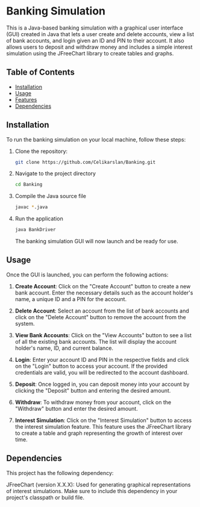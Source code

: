 # Banking Simulation

This is a Java-based banking simulation with a graphical user interface (GUI) created in Java that lets a user create and delete accounts, view a list of bank accounts, and login given an ID and PIN to their account. It also allows users to deposit and withdraw money and includes a simple interest simulation using the JFreeChart library to create tables and graphs.

## Table of Contents
- [Installation](#installation)
- [Usage](#usage)
- [Features](#features)
- [Dependencies](#dependencies)

## Installation

To run the banking simulation on your local machine, follow these steps:

1. Clone the repository:

   ```bash
   git clone https://github.com/Celikarslan/Banking.git
    ```
2. Navigate to the project directory
    
    ```bash
    cd Banking
    ```
3. Compile the Java source file

    ```bash
    javac *.java
    ```
4. Run the application
    ```bash
    java BankDriver
    ```

    The banking simulation GUI will now launch and be ready for use.

## Usage
Once the GUI is launched, you can perform the following actions:

1. **Create Account**: Click on the "Create Account" button to create a new bank account. Enter the necessary details such as the account holder's name, a unique ID and a PIN for the account.

2. **Delete Account**: Select an account from the list of bank accounts and click on the "Delete Account" button to remove the account from the system.

3. **View Bank Accounts**: Click on the "View Accounts" button to see a list of all the existing bank accounts. The list will display the account holder's name, ID, and current balance.

4. **Login**: Enter your account ID and PIN in the respective fields and click on the "Login" button to access your account. If the provided credentials are valid, you will be redirected to the account dashboard.

5. **Deposit**: Once logged in, you can deposit money into your account by clicking the "Deposit" button and entering the desired amount.

6. **Withdraw**: To withdraw money from your account, click on the "Withdraw" button and enter the desired amount.

7. **Interest Simulation**: Click on the "Interest Simulation" button to access the interest simulation feature. This feature uses the JFreeChart library to create a table and graph representing the growth of interest over time.

## Dependencies
This project has the following dependency:

JFreeChart (version X.X.X): Used for generating graphical representations of interest simulations.
Make sure to include this dependency in your project's classpath or build file.
